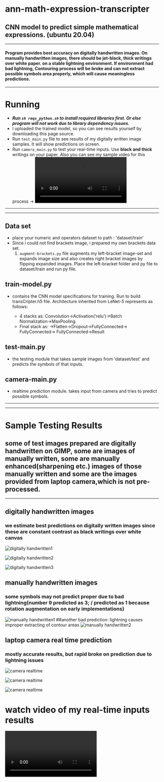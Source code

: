 # ann-math-expression-transcripter
## CNN model to predict simple mathematical expressions. (ubuntu 20.04)
---
#### Program provides best accuracy on digitally handwritten images. On manually handwritten images, there should be __jet-black, thick writings__ over white paper. __on a stable lightning environment__. If environment had bad lightning, Contouring process will be broke and can not extract possible symbols area properly, which will cause meaningless predictions.
---
# Running
  - ___Run `sh reqs_python.sh` to install required libraries first. Or else program will not work due to library dependency issues.___
  - I uploaded the trained model, so you can see results yourself by downloading this page source.
  - Run `test_main.py` file to see results of my digitally written image samples. It will show predictions on screen.
  - Run `camera_main.py` to test your real-time inputs. Use __black and thick__ writings on your paper. Also you can see my sample video for this process -> ![laptop camera realtime prediction](https://github.com/ibo52/ann-math-expression-transcripter/blob/main/realtime%20test%20outputs/Kazam_screencast_00001.webm)
---
---
## Data set
  - place your numeric and operators dataset to path : 'dataset/train'
  - Since i could not find brackets image, i prepared my own brackets data set.
    1. `augment-brackets.py` file augments my left-bracket image-set and expands image size and also creates right bracket images by flipping expanded images. Place the left-bracket folder and py file to dataset/train and run py file.

## train-model.py
  - contains the CNN model specifications for training. Run to build transCripter.h5 file. Architecture inherited from LeNet-5 represents as follows:

    * 4 stacks as:
      Convolution→Activation(‘relu’)→Batch Normalization→MaxPooling
    * Final stack as:
	  →Flatten→Dropout→FullyConnected→ FullyConnected→ FullyConnected→Result

## test-main.py
  - the testing module that takes sample images from 'dataset/test' and predicts the symbols of that inputs.

## camera-main.py
  - realtime prediction module. takes input from camera and tries to predict possible symbols.
---
---
# Sample Testing Results
## some of test images prepared are digitally handwritten on GIMP, some are images of manually written, some are manually enhanced(sharpening etc.) images of those manually written and some are the images provided from laptop camera,which is not pre-processed.
---
## digitally handwritten images
### we estimate best predictions on digitally written images since these are constant contrast as black writings over white canvas
![digitally handwritten1](https://github.com/ibo52/ann-math-expression-transcripter/blob/main/realtime%20test%20outputs/out6-digital.png)

![digitally handwritten2](https://github.com/ibo52/ann-math-expression-transcripter/blob/main/realtime%20test%20outputs/out5-digital.png)

![digitally handwritten3](https://github.com/ibo52/ann-math-expression-transcripter/blob/main/realtime%20test%20outputs/out3.png)

## manually handwritten images
### some symbols may not predict proper due to bad lightning(number 9 predicted as 3; / predicted as 1 because rotation augmentation on early implementations)
![manually handwritten1](https://github.com/ibo52/ann-math-expression-transcripter/blob/main/realtime%20test%20outputs/better%20manuel%20writing.png)
##another bad prediction: lightning causes improper extracting of contour areas
![manually handwritten2](https://github.com/ibo52/ann-math-expression-transcripter/blob/main/realtime%20test%20outputs/contrast%20issues.png)

## laptop camera real time prediction
### mostly accurate results, but rapid broke on prediction due to lightning issues
![camera realtime](https://github.com/ibo52/ann-math-expression-transcripter/blob/main/realtime%20test%20outputs/manual5.png)

![camera realtime](https://github.com/ibo52/ann-math-expression-transcripter/blob/main/realtime%20test%20outputs/manual6.png)

![camera realtime](https://github.com/ibo52/ann-math-expression-transcripter/blob/main/realtime%20test%20outputs/manual4.png)

# watch video of my real-time inputs results
![camera realtime](https://github.com/ibo52/ann-math-expression-transcripter/blob/main/realtime%20test%20outputs/Kazam_screencast_00001.webm)
